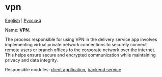 # vpn

[English](vpn.md) | [Русский](vpn.ru.md)

Name: **VPN**.

The process responsible for using VPN in the delivery service app involves implementing virtual private network connections to securely connect remote users or branch offices to the corporate network over the internet. This helps ensure secure and encrypted communication while maintaining privacy and data integrity.

Responsible modules: [client application](../../frontend/adminclient.md), [backend service](../../backend/adminbackend.md)
